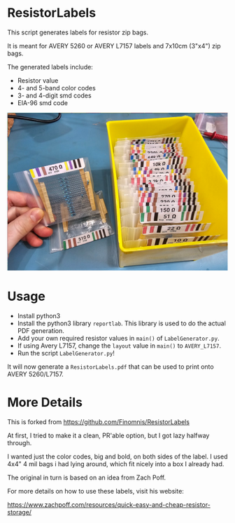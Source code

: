 # ResistorLabels

This script generates labels for resistor zip bags.

It is meant for AVERY 5260 or AVERY L7157 labels and 7x10cm (3"x4") zip bags.

The generated labels include:

-   Resistor value
-   4- and 5-band color codes
-   3- and 4-digit smd codes
-   EIA-96 smd code

<img src="Example.png">

# Usage

-   Install python3
-   Install the python3 library `reportlab`. This library is used to do the actual PDF generation.
-   Add your own required resistor values in `main()` of `LabelGenerator.py`.
-   If using Avery L7157, change the `layout` value in `main()` to `AVERY_L7157`.
-   Run the script `LabelGenerator.py`!

It will now generate a `ResistorLabels.pdf` that can be used to print onto AVERY 5260/L7157.

# More Details

This is forked from https://github.com/Finomnis/ResistorLabels

At first, I tried to make it a clean, PR'able option, but I got lazy halfway through.

I wanted just the color codes, big and bold, on both sides of the label. I used 4x4" 4 mil bags i had lying around, which fit nicely into a box I already had.

The original in turn is based on an idea from Zach Poff.

For more details on how to use these labels, visit his website:

https://www.zachpoff.com/resources/quick-easy-and-cheap-resistor-storage/
